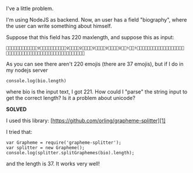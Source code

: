 I've a little problem.

I'm using NodeJS as backend. Now, an user has a field "biography", where the
user can write something about himself.

Suppose that this field has 220 maxlength, and suppose this as input:

    👶🏻👦🏻👧🏻👨🏻👩🏻👱🏻‍♀️👱🏻👴🏻👵🏻👲🏻👳🏻‍♀️👳🏻👮🏻‍♀️👮🏻👷🏻‍♀️👷🏻💂🏻‍♀️💂🏻🕵🏻‍♀️👩🏻‍⚕️👨🏻‍⚕️👩🏻‍🌾👨🏻‍🌾👨🏻‍🌾👨🏻‍🌾👨🏻‍🌾👨🏻‍🌾👨🏻‍🌾👨🏻‍🌾👨🏻‍🌾👨🏻‍🌾👨🏻‍🌾👨🏻‍🌾👨🏻‍🌾👨🏻‍🌾👨🏻‍🌾👨🏻‍🌾

As you can see there aren't 220 emojis (there are 37 emojis), but if I do in my
nodejs server

    console.log(bio.length)

where bio is the input text, I got 221. How could I "parse" the string input to
get the correct length? Is it a problem about unicode?

**SOLVED**

I used this library: [https://github.com/orling/grapheme-splitter][1]

I tried that:

    var Grapheme = require('grapheme-splitter');
    var splitter = new Grapheme();
    console.log(splitter.splitGraphemes(bio).length);

and the length is 37. It works very well!

[1]: https://github.com/orling/grapheme-splitter

